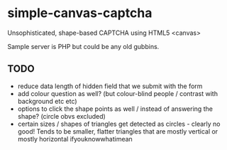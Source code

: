 # simple-canvas-captcha

Unsophisticated, shape-based CAPTCHA using HTML5 &lt;canvas>

Sample server is PHP but could be any old gubbins.

## TODO

* reduce data length of hidden field that we submit with the form
* add colour question as well? (but colour-blind people / contrast with background etc etc)
* options to click the shape points as well / instead of answering the shape? (circle obvs excluded)
* certain sizes / shapes of triangles get detected as circles - clearly no good! Tends to be smaller, flatter triangles that are mostly vertical or mostly horizontal ifyouknowwhatimean